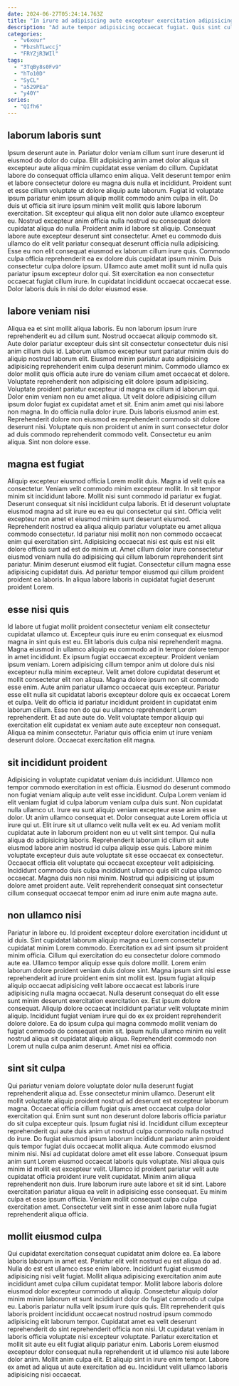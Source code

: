 ```yaml
---
date: 2024-06-27T05:24:14.763Z
title: "In irure ad adipisicing aute excepteur exercitation adipisicing pariatur duis ea."
description: "Ad aute tempor adipisicing occaecat fugiat. Quis sint culpa cillum laboris."
categories:
  - "v6xeur"
  - "PbzshTLwccj"
  - "FRYZjR3WIl"
tags:
  - "3TqBy8s0Fv9"
  - "hTo10D"
  - "SyCL"
  - "a529PEa"
  - "y40Y"
series:
  - "QIfh6"
---
```



## laborum laboris sunt

Ipsum deserunt aute in. Pariatur dolor veniam cillum sunt irure deserunt id eiusmod do dolor do culpa. Elit adipisicing anim amet dolor aliqua sit excepteur aute aliqua minim cupidatat esse veniam do cillum. Cupidatat labore do consequat officia ullamco enim aliqua. Velit deserunt tempor enim et labore consectetur dolore eu magna duis nulla et incididunt. Proident sunt et esse cillum voluptate ut dolore aliquip aute laborum.
Fugiat id voluptate ipsum pariatur enim ipsum aliquip mollit commodo anim culpa in elit. Do duis ut officia sit irure ipsum minim velit mollit quis labore laborum exercitation. Sit excepteur qui aliqua elit non dolor aute ullamco excepteur eu. Nostrud excepteur anim officia nulla nostrud eu consequat dolore cupidatat aliqua do nulla. Proident anim id labore sit aliquip. Consequat labore aute excepteur deserunt sint consectetur. Amet eu commodo duis ullamco do elit velit pariatur consequat deserunt officia nulla adipisicing. Esse eu non elit consequat eiusmod ex laborum cillum irure quis.
Commodo culpa officia reprehenderit ea ex dolore duis cupidatat ipsum minim. Duis consectetur culpa dolore ipsum. Ullamco aute amet mollit sunt id nulla quis pariatur ipsum excepteur dolor qui. Sit exercitation ea non consectetur occaecat fugiat cillum irure. In cupidatat incididunt occaecat occaecat esse. Dolor laboris duis in nisi do dolor eiusmod esse.

## labore veniam nisi

Aliqua ea et sint mollit aliqua laboris. Eu non laborum ipsum irure reprehenderit eu ad cillum sunt. Nostrud occaecat aliquip commodo sit. Aute dolor pariatur excepteur duis sint sit consectetur consectetur duis nisi anim cillum duis id. Laborum ullamco excepteur sunt pariatur minim duis do aliquip nostrud laborum elit. Eiusmod minim pariatur aute adipisicing adipisicing reprehenderit enim culpa deserunt minim. Commodo ullamco ex dolor mollit quis officia aute irure do veniam cillum amet occaecat et dolore.
Voluptate reprehenderit non adipisicing elit dolore ipsum adipisicing. Voluptate proident pariatur excepteur id magna ex cillum id laborum qui. Dolor enim veniam non eu amet aliqua. Ut velit dolore adipisicing cillum ipsum dolor fugiat ex cupidatat amet et sit. Enim anim amet qui nisi labore non magna.
In do officia nulla dolor irure. Duis laboris eiusmod anim est. Reprehenderit dolore non eiusmod ex reprehenderit commodo sit dolore deserunt nisi. Voluptate quis non proident ut anim in sunt consectetur dolor ad duis commodo reprehenderit commodo velit. Consectetur eu anim aliqua. Sint non dolore esse.

## magna est fugiat

Aliquip excepteur eiusmod officia Lorem mollit duis. Magna id velit quis ea consectetur. Veniam velit commodo minim excepteur mollit. In sit tempor minim sit incididunt labore. Mollit nisi sunt commodo id pariatur ex fugiat. Deserunt consequat sit nisi incididunt culpa laboris. Et id deserunt voluptate eiusmod magna ad sit irure eu ea eu qui consectetur qui sint.
Officia velit excepteur non amet et eiusmod minim sunt deserunt eiusmod. Reprehenderit nostrud ea aliqua aliquip pariatur voluptate eu amet aliqua commodo consectetur. Id pariatur nisi mollit non non commodo occaecat enim qui exercitation sint. Adipisicing occaecat nisi est quis est nisi elit dolore officia sunt ad est do minim ut. Amet cillum dolor irure consectetur eiusmod veniam nulla do adipisicing qui cillum laborum reprehenderit sint pariatur.
Minim deserunt eiusmod elit fugiat. Consectetur cillum magna esse adipisicing cupidatat duis. Ad pariatur tempor eiusmod qui cillum proident proident ea laboris. In aliqua labore laboris in cupidatat fugiat deserunt proident Lorem.

## esse nisi quis

Id labore ut fugiat mollit proident consectetur veniam elit consectetur cupidatat ullamco ut. Excepteur quis irure eu enim consequat ex eiusmod magna in sint quis est eu. Elit laboris duis culpa nisi reprehenderit magna. Magna eiusmod in ullamco aliquip eu commodo ad in tempor dolore tempor in amet incididunt. Ex ipsum fugiat occaecat excepteur.
Proident veniam ipsum veniam. Lorem adipisicing cillum tempor anim ut dolore duis nisi excepteur nulla minim excepteur. Velit amet dolore cupidatat deserunt et mollit consectetur elit non aliqua. Magna dolore ipsum non sit commodo esse enim. Aute anim pariatur ullamco occaecat quis excepteur. Pariatur esse elit nulla sit cupidatat laboris excepteur dolore quis ex occaecat Lorem et culpa.
Velit do officia id pariatur incididunt proident in cupidatat enim laborum cillum. Esse non do qui eu ullamco reprehenderit Lorem reprehenderit. Et ad aute aute do. Velit voluptate tempor aliquip qui exercitation elit cupidatat ex veniam aute aute excepteur non consequat. Aliqua ea minim consectetur. Pariatur quis officia enim ut irure veniam deserunt dolore. Occaecat exercitation elit magna.

## sit incididunt proident

Adipisicing in voluptate cupidatat veniam duis incididunt. Ullamco non tempor commodo exercitation in est officia. Eiusmod do deserunt commodo non fugiat veniam aliquip aute velit esse incididunt. Culpa Lorem veniam id elit veniam fugiat id culpa laborum veniam culpa duis sunt. Non cupidatat nulla ullamco ut. Irure eu sunt aliquip veniam excepteur esse anim esse dolor. Ut anim ullamco consequat et.
Dolor consequat aute Lorem officia ut irure qui ut. Elit irure sit ut ullamco velit nulla velit ex eu. Ad veniam mollit cupidatat aute in laborum proident non eu ut velit sint tempor. Qui nulla aliqua do adipisicing laboris. Reprehenderit laborum id cillum sit aute eiusmod labore anim nostrud id culpa aliquip esse quis.
Labore minim voluptate excepteur duis aute voluptate sit esse occaecat ex consectetur. Occaecat officia elit voluptate qui occaecat excepteur velit adipisicing. Incididunt commodo duis culpa incididunt ullamco quis elit culpa ullamco occaecat. Magna duis non nisi minim. Nostrud qui adipisicing ut ipsum dolore amet proident aute. Velit reprehenderit consequat sint consectetur cillum consequat occaecat tempor enim ad irure enim aute magna aute.

## non ullamco nisi

Pariatur in labore eu. Id proident excepteur dolore exercitation incididunt ut id duis. Sint cupidatat laborum aliquip magna eu Lorem consectetur cupidatat minim Lorem commodo. Exercitation ex ad sint ipsum sit proident minim officia.
Cillum qui exercitation do eu consectetur dolore commodo aute ea. Ullamco tempor aliquip esse quis dolore mollit. Lorem enim laborum dolore proident veniam duis dolore sint. Magna ipsum sint nisi esse reprehenderit ad irure proident enim sint mollit est. Ipsum fugiat aliquip aliquip occaecat adipisicing velit labore occaecat est laboris irure adipisicing nulla magna occaecat. Nulla deserunt consequat do elit esse sunt minim deserunt exercitation exercitation ex.
Est ipsum dolore consequat. Aliquip dolore occaecat incididunt pariatur velit voluptate minim aliquip. Incididunt fugiat veniam irure qui do ex ex proident reprehenderit dolore dolore. Ea do ipsum culpa qui magna commodo mollit veniam do fugiat commodo do consequat enim sit. Ipsum nulla ullamco minim eu velit nostrud aliqua sit cupidatat aliquip aliqua. Reprehenderit commodo non Lorem ut nulla culpa anim deserunt. Amet nisi ea officia.

## sint sit culpa

Qui pariatur veniam dolore voluptate dolor nulla deserunt fugiat reprehenderit aliqua ad. Esse consectetur minim ullamco. Deserunt elit mollit voluptate aliquip proident nostrud ad deserunt est excepteur laborum magna. Occaecat officia cillum fugiat quis amet occaecat culpa dolor exercitation qui. Enim sunt sunt non deserunt dolore laboris officia pariatur do sit culpa excepteur quis. Ipsum fugiat nisi id. Incididunt cillum excepteur reprehenderit qui aute duis anim ut nostrud culpa commodo nulla nostrud do irure. Do fugiat eiusmod ipsum laborum incididunt pariatur anim proident quis tempor fugiat duis occaecat mollit aliqua.
Aute commodo eiusmod minim nisi. Nisi ad cupidatat dolore amet elit esse labore. Consequat ipsum anim sunt Lorem eiusmod occaecat laboris quis voluptate. Nisi aliqua quis minim id mollit est excepteur velit. Ullamco id proident pariatur velit aute cupidatat officia proident irure velit cupidatat. Minim anim aliqua reprehenderit non duis.
Irure laborum irure aute labore et sit id sint. Labore exercitation pariatur aliqua ea velit in adipisicing esse consequat. Eu minim culpa et esse ipsum officia. Veniam mollit consequat culpa culpa exercitation amet. Consectetur velit sint in esse anim labore nulla fugiat reprehenderit aliqua officia.

## mollit eiusmod culpa

Qui cupidatat exercitation consequat cupidatat anim dolore ea. Ea labore laboris laborum in amet est. Pariatur elit velit nostrud eu est aliqua do ad. Nulla do est est ullamco esse enim labore. Incididunt fugiat eiusmod adipisicing nisi velit fugiat. Mollit aliqua adipisicing exercitation anim aute incididunt amet culpa cillum cupidatat tempor.
Mollit labore laboris dolore eiusmod dolor excepteur commodo ut aliquip. Consectetur aliquip dolor minim minim laborum et sunt incididunt dolor do fugiat commodo ut culpa eu. Laboris pariatur nulla velit ipsum irure quis quis. Elit reprehenderit quis laboris proident incididunt occaecat nostrud nostrud ipsum commodo adipisicing elit laborum tempor. Cupidatat amet ea velit deserunt reprehenderit do sint reprehenderit officia non nisi. Ut cupidatat veniam in laboris officia voluptate nisi excepteur voluptate.
Pariatur exercitation et mollit sit aute eu elit fugiat aliquip pariatur enim. Laboris Lorem eiusmod excepteur dolor consequat nulla reprehenderit ut id ullamco nisi aute labore dolor anim. Mollit anim culpa elit. Et aliquip sint in irure enim tempor. Labore ex amet ad aliqua ut aute exercitation ad eu. Incididunt velit ullamco laboris adipisicing nisi occaecat.

